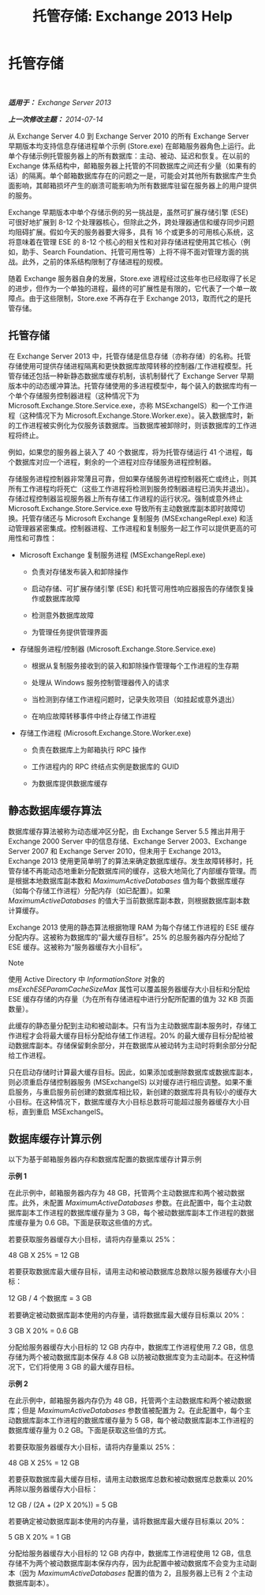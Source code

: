 ﻿---
title: '托管存储: Exchange 2013 Help'
TOCTitle: 托管存储
ms:assetid: efdaf80b-335c-491c-8eb5-1fafd297e8a2
ms:mtpsurl: https://technet.microsoft.com/zh-cn/library/Dn792020(v=EXCHG.150)
ms:contentKeyID: 62607052
ms.date: 01/11/2018
mtps_version: v=EXCHG.150
ms.translationtype: HT
---

# 托管存储

 

_**适用于：** Exchange Server 2013_

_**上一次修改主题：** 2014-07-14_

从 Exchange Server 4.0 到 Exchange Server 2010 的所有 Exchange Server 早期版本均支持信息存储进程单个示例 (Store.exe) 在邮箱服务器角色上运行。此单个存储示例托管服务器上的所有数据库：主动、被动、延迟和恢复。在以前的 Exchange 体系结构中，邮箱服务器上托管的不同数据库之间还有少量（如果有的话）的隔离。单个邮箱数据库存在的问题之一是，可能会对其他所有数据库产生负面影响，其邮箱损坏产生的崩溃可能影响为所有数据库驻留在服务器上的用户提供的服务。

Exchange 早期版本中单个存储示例的另一挑战是，虽然可扩展存储引擎 (ESE) 可很好地扩展到 8-12 个处理器核心，但除此之外，跨处理器通信和缓存同步问题均阻碍扩展。假如今天的服务器要大得多，具有 16 个或更多的可用核心系统，这将意味着在管理 ESE 的 8-12 个核心的相关性和对非存储进程使用其它核心（例如，助手、Search Foundation、托管可用性等）上将不得不面对管理方面的挑战。此外，之前的体系结构限制了存储进程的规模。

随着 Exchange 服务器自身的发展，Store.exe 进程经过这些年也已经取得了长足的进步，但作为一个单独的进程，最终的可扩展性是有限的，它代表了一个单一故障点。由于这些限制，Store.exe 不再存在于 Exchange 2013，取而代之的是托管存储。

## 托管存储

在 Exchange Server 2013 中，托管存储是信息存储（亦称存储）的名称。托管存储使用可提供存储进程隔离和更快数据库故障转移的控制器/工作进程模型。托管存储还包括一种新静态数据库缓存机制，该机制替代了 Exchange Server 早期版本中的动态缓冲算法。托管存储使用的多进程模型中，每个装入的数据库均有一个单个存储服务控制器进程（这种情况下为 Microsoft.Exchange.Store.Service.exe，亦称 MSExchangeIS）和一个工作进程（这种情况下为 Microsoft.Exchange.Store.Worker.exe）。装入数据库时，新的工作进程被实例化为仅服务该数据库。当数据库被卸除时，则该数据库的工作进程将终止。

例如，如果您的服务器上装入了 40 个数据库，将为托管存储运行 41 个进程，每个数据库对应一个进程，剩余的一个进程对应存储服务进程控制器。

存储服务进程控制器非常薄且可靠，但如果存储服务进程控制器死亡或终止，则其所有工作进程均将死亡（这些工作进程将检测到服务控制器进程已消失并退出）。存储过程控制器监视服务器上所有存储工作进程的运行状况。强制或意外终止 Microsoft.Exchange.Store.Service.exe 导致所有主动数据库副本即时故障切换。托管存储还与 Microsoft Exchange 复制服务 (MSExchangeRepl.exe) 和活动管理器紧密集成。控制器进程、工作进程和复制服务一起工作可以提供更高的可用性和可靠性：

  - Microsoft Exchange 复制服务进程 (MSExchangeRepl.exe)
    
      - 负责对存储发布装入和卸除操作
    
      - 启动存储、可扩展存储引擎 (ESE) 和托管可用性响应器报告的存储恢复操作或数据库故障
    
      - 检测意外数据库故障
    
      - 为管理任务提供管理界面

  - 存储服务进程/控制器 (Microsoft.Exchange.Store.Service.exe)
    
      - 根据从复制服务接收到的装入和卸除操作管理每个工作进程的生存期
    
      - 处理从 Windows 服务控制管理器传入的请求
    
      - 当检测到存储工作进程问题时，记录失败项目（如挂起或意外退出）
    
      - 在响应故障转移事件中终止存储工作进程

  - 存储工作进程 (Microsoft.Exchange.Store.Worker.exe)
    
      - 负责在数据库上为邮箱执行 RPC 操作
    
      - 工作进程内的 RPC 终结点实例是数据库的 GUID
    
      - 为数据库提供数据库缓存

## 静态数据库缓存算法

数据库缓存算法被称为动态缓冲区分配，由 Exchange Server 5.5 推出并用于 Exchange 2000 Server 中的信息存储、Exchange Server 2003、Exchange Server 2007 和 Exchange Server 2010，但未用于 Exchange 2013。Exchange 2013 使用更简单明了的算法来确定数据库缓存。发生故障转移时，托管存储不再能动态地重新分配数据库间的缓存，这极大地简化了内部缓存管理。而是根据本地数据库副本数和 *MaximumActiveDatabases* 值为每个数据库缓存（如每个存储工作进程）分配内存（如已配置）。如果 *MaximumActiveDatabases* 的值大于当前数据库副本数，则根据数据库副本数计算缓存。

Exchange 2013 使用的静态算法根据物理 RAM 为每个存储工作进程的 ESE 缓存分配内存。这被称为数据库的“最大缓存目标”。25% 的总服务器内存分配给了 ESE 缓存。这被称为“服务器缓存大小目标”。

> [!NOTE]  
> 使用 Active Directory 中 <em>InformationStore</em> 对象的 <em>msExchESEParamCacheSizeMax</em> 属性可以覆盖服务器缓存大小目标和分配给 ESE 缓存存储的内存量（为在所有存储进程中进行分配所配置的值为 32 KB 页面数量）。


此缓存的静态量分配到主动和被动副本。只有当为主动数据库副本服务时，存储工作进程才会将最大缓存目标分配给存储工作进程。20% 的最大缓存目标分配给被动数据库副本。存储保留剩余部分，并在数据库从被动转为主动时将剩余部分分配给工作进程。

只在启动存储时计算最大缓存目标。因此，如果添加或删除数据库或数据库副本，则必须重启存储控制器服务 (MSExchangeIS) 以对缓存进行相应调整。如果不重启服务，与重启服务前创建的数据库相比较，新创建的数据库将具有较小的缓存大小目标。在这种情况下，数据库缓存大小目标总数将可能超过服务器缓存大小目标，直到重启 MSExchangeIS。

## 数据库缓存计算示例

以下为基于邮箱服务器内存和数据库配置的数据库缓存计算示例

**示例 1**

在此示例中，邮箱服务器内存为 48 GB，托管两个主动数据库和两个被动数据库。此外，未配置 *MaximumActiveDatabases* 参数。在此配置中，每个主动数据库副本工作进程的数据库缓存量为 3 GB，每个被动数据库副本工作进程的数据库缓存量为 0.6 GB。下面是获取这些值的方式。

若要获取服务器缓存大小目标，请将内存量乘以 25%：

48 GB X 25% = 12 GB

若要获取数据库最大缓存目标，请用主动和被动数据库总数除以服务器缓存大小目标：

12 GB / 4 个数据库 = 3 GB

若要确定被动数据库副本使用的内存量，请将数据库最大缓存目标乘以 20%：

3 GB X 20% = 0.6 GB

分配给服务器缓存大小目标的 12 GB 内存中，数据库工作进程使用 7.2 GB，信息存储为两个被动数据库副本保存 4.8 GB 以防被动数据库变为主动副本。在这种情况下，它们将使用 3 GB 的最大缓存目标。

**示例 2**

在此示例中，邮箱服务器内存仍为 48 GB，托管两个主动数据库和两个被动数据库；但是 *MaximumActiveDatabases* 参数值被配置为 2。在此配置中，每个主动数据库副本工作进程的数据库缓存量为 5 GB，每个被动数据库副本工作进程的数据库缓存量为 0.2 GB。下面是获取这些值的方式。

若要获取服务器缓存大小目标，请将内存量乘以 25%：

48 GB X 25% = 12 GB

若要获取数据库最大缓存目标，请用主动数据库总数和被动数据库总数乘以 20% 再除以服务器缓存大小目标：

12 GB / (2A + (2P X 20%)) = 5 GB

若要确定被动数据库副本使用的内存量，请将数据库最大缓存目标乘以 20%：

5 GB X 20% = 1 GB

分配给服务器缓存大小目标的 12 GB 内存中，数据库工作进程使用 12 GB，信息存储不为两个被动数据库副本保存内存，因为此配置中被动数据库不会变为主动副本（因为 *MaximumActiveDatabases* 配置的值为 2，且服务器上已有 2 个主动数据库副本）。

